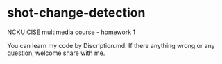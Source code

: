 # shot-change-detection
NCKU CISE multimedia course - homework 1

You can learn my code by Discription.md.
If there anything wrong or any question, welcome share with me.
